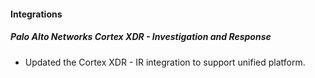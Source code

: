 
#### Integrations

##### Palo Alto Networks Cortex XDR - Investigation and Response

- Updated the Cortex XDR - IR integration to support unified platform.
